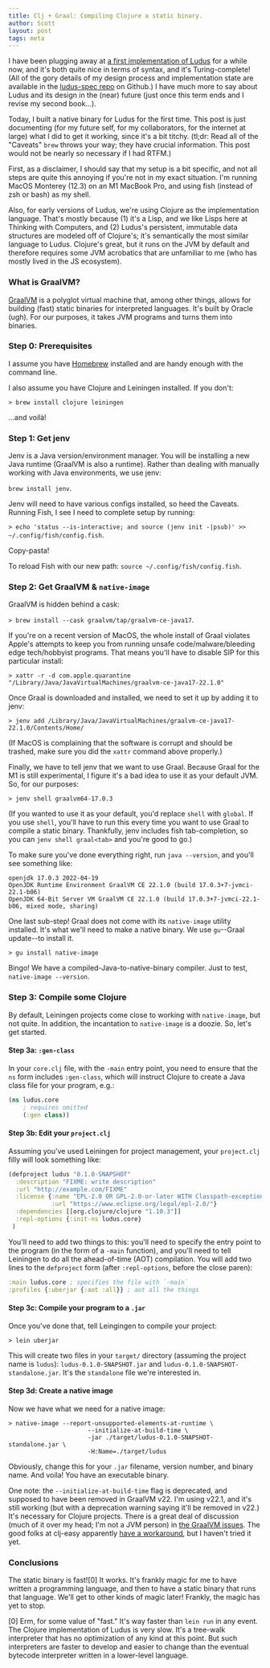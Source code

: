 ```yaml
---
title: Clj + Graal: Compiling Clojure a static binary.
author: Scott
layout: post
tags: meta
---
```


I have been plugging away at [a first implementation of Ludus](https://github.com/thinking-with-computers/cludus) for a while now, and it's both quite nice in terms of syntax, and it's Turing-complete! (All of the gory details of my design process and implementation state are available in the [ludus-spec repo](https://github.com/thinking-with-computers/ludus-spec) on Github.) I have much more to say about Ludus and its design in the (near) future (just once this term ends and I revise my second book...). 

Today, I built a native binary for Ludus for the first time. This post is just documenting (for my future self, for my collaborators, for the internet at large) what I did to get it working, since it's a bit titchy. (tl;dr: Read all of the "Caveats" `brew` throws your way; they have crucial information. This post would not be nearly so necessary if I had RTFM.)

First, as a disclaimer, I should say that my setup is a bit specific, and not all steps are quite this annoying if you're not in my exact situation. I'm running MacOS Monterey (12.3) on an M1 MacBook Pro, and using fish (instead of zsh or bash) as my shell. 

Also, for early versions of Ludus, we're using Clojure as the implementation language. That's mostly because (1) it's a Lisp, and we like Lisps here at Thinking with Computers, and (2) Ludus's persistent, immutable data structures are modeled off of Clojure's; it's semantically the most similar language to Ludus. Clojure's great, but it runs on the JVM by default and therefore requires some JVM acrobatics that are unfamiliar to me (who has mostly lived in the JS ecosystem).

### What is GraalVM?
[GraalVM](https://www.graalvm.org/) is a polyglot virtual machine that, among other things, allows for building (fast) static binaries for interpreted languages. It's built by Oracle (ugh). For our purposes, it takes JVM programs and turns them into binaries.

### Step 0: Prerequisites
I assume you have [Homebrew](https://brew.sh) installed and are handy enough with the command line.

I also assume you have Clojure and Leiningen installed. If you don't:

`> brew install clojure leiningen`

...and voilà!

### Step 1: Get jenv
Jenv is a Java version/environment manager. You will be installing a new Java runtime (GraalVM is also a runtime). Rather than dealing with manually working with Java environments, we use jenv: 

`brew install jenv`.

Jenv will need to have various configs installed, so heed the Caveats. Running Fish, I see I need to complete setup by running:

`> echo 'status --is-interactive; and source (jenv init -|psub)' >> ~/.config/fish/config.fish`.

Copy-pasta!

To reload Fish with our new path: `source ~/.config/fish/config.fish`.

### Step 2: Get GraalVM & `native-image`
GraalVM is hidden behind a cask: 

`> brew install --cask graalvm/tap/graalvm-ce-java17`.

If you're on a recent version of MacOS, the whole install of Graal violates Apple's attempts to keep you from running unsafe code/malware/bleeding edge tech/hobbyist programs. That means you'll have to disable SIP for this particular install: 

`> xattr -r -d com.apple.quarantine "/Library/Java/JavaVirtualMachines/graalvm-ce-java17-22.1.0"`

Once Graal is downloaded and installed, we need to set it up by adding it to jenv:

`> jenv add /Library/Java/JavaVirtualMachines/graalvm-ce-java17-22.1.0/Contents/Home/`

(If MacOS is complaining that the software is corrupt and should be trashed, make sure you did the `xattr` command above properly.)

Finally, we have to tell jenv that we want to use Graal. Because Graal for the M1 is still experimental, I figure it's a bad idea to use it as your default JVM. So, for our purposes: 

`> jenv shell graalvm64-17.0.3`

(If you wanted to use it as your default, you'd replace `shell` with `global`. If you use `shell`, you'll have to run this every time you want to use Graal to compile a static binary. Thankfully, jenv includes fish tab-completion, so you can `jenv shell graal<tab>` and you're good to go.)

To make sure you've done everything right, run `java --version`, and you'll see something like:

```
openjdk 17.0.3 2022-04-19
OpenJDK Runtime Environment GraalVM CE 22.1.0 (build 17.0.3+7-jvmci-22.1-b06)
OpenJDK 64-Bit Server VM GraalVM CE 22.1.0 (build 17.0.3+7-jvmci-22.1-b06, mixed mode, sharing)
```

One last sub-step! Graal does not come with its `native-image` utility installed. It's what we'll need to make a native binary. We use `gu`--Graal update--to install it.

`> gu install native-image`

Bingo! We have a compiled-Java-to-native-binary compiler. Just to test, `native-image --version`.

### Step 3: Compile some Clojure
By default, Leiningen projects come close to working with `native-image`, but not quite. In addition, the incantation to `native-image` is a doozie. So, let's get started.

#### Step 3a: `:gen-class`
In your `core.clj` file, with the `-main` entry point, you need to ensure that the `ns` form includes `:gen-class`, which will instruct Clojure to create a Java class file for your program, e.g.:

```clojure
(ns ludus.core
	; requires omitted
	(:gen class))
```

#### Step 3b: Edit your `project.clj`
Assuming you've used Leiningen for project management, your `project.clj` filly will look something like:

```clojure
(defproject ludus "0.1.0-SNAPSHOT"
  :description "FIXME: write description"
  :url "http://example.com/FIXME"
  :license {:name "EPL-2.0 OR GPL-2.0-or-later WITH Classpath-exception-2.0"
            :url "https://www.eclipse.org/legal/epl-2.0/"}
  :dependencies [[org.clojure/clojure "1.10.3"]]
  :repl-options {:init-ns ludus.core}
 )
```

You'll need to add two things to this: you'll need to specify the entry point to the program (in the form of a `-main` function), and you'll need to tell Leiningen to do all the ahead-of-time (AOT) compilation. You will add two lines to the `defproject` form (after `:repl-options`, before the close paren):

```clojure
:main ludus.core ; specifies the file with `-main`
:profiles {:uberjar {:aot :all}} ; aot all the things
```

#### Step 3c: Compile your program to a `.jar`
Once you've done that, tell Leingingen to compile your project:

`> lein uberjar`

This will create two files in your `target/` directory (assuming the project name is `ludus`): `ludus-0.1.0-SNAPSHOT.jar` and `ludus-0.1.0-SNAPSHOT-standalone.jar`. It's the `standalone` file we're interested in.

#### Step 3d: Create a native image
Now we have what we need for a native image:

```
> native-image --report-unsupported-elements-at-runtime \
                      --initialize-at-build-time \
                      -jar ./target/ludus-0.1.0-SNAPSHOT-standalone.jar \
                      -H:Name=./target/ludus
```

Obviously, change this for your `.jar` filename, version number, and binary name. And voila! You have an executable binary.

One note: the `--initialize-at-build-time` flag is deprecated, and supposed to have been removed in GraalVM v22. I'm using v22.1, and it's still working (but with a deprecation warning saying it'll be removed in v22.) It's necessary for Clojure projects. There is a great deal of discussion (much of it over my head; I'm not a JVM person) in [the GraalVM issues](https://github.com/oracle/graal/discussions/3476). The good folks at clj-easy apparently [have a workaround](https://github.com/clj-easy/graal-build-time), but I haven't tried it yet.

### Conclusions
The static binary is fast![0] It works. It's frankly magic for me to have written a programming language, and then to have a static binary that runs that language. We'll get to other kinds of magic later! Frankly, the magic has yet to stop.

[0] Erm, for some value of "fast." It's way faster than `lein run` in any event. The Clojure implementation of Ludus is very slow. It's a tree-walk interpreter that has no optimization of any kind at this point. But such interpreters are faster to develop and easier to change than the eventual bytecode interpreter written in a lower-level language.

